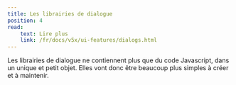 ```yaml
---
title: Les librairies de dialogue
position: 4
read:
    text: Lire plus
    link: /fr/docs/v5x/ui-features/dialogs.html
---
```


Les librairies de dialogue ne contiennent plus que du code Javascript, dans un unique et petit objet.
Elles vont donc être beaucoup plus simples à créer et à maintenir.

